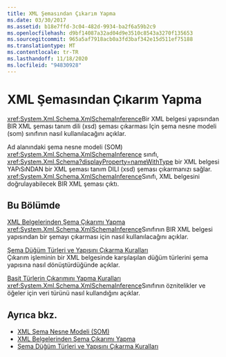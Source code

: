 ```yaml
---
title: XML Şemasından Çıkarım Yapma
ms.date: 03/30/2017
ms.assetid: b18e7ffd-3c04-482d-9934-ba2f6a59b2c9
ms.openlocfilehash: d9bf14087a32ad04d9e3510c8543a3270f135653
ms.sourcegitcommit: 965a5af7918acb0a3fd3baf342e15d511ef75188
ms.translationtype: MT
ms.contentlocale: tr-TR
ms.lasthandoff: 11/18/2020
ms.locfileid: "94830928"
---
```

# <a name="inferring-an-xml-schema"></a>XML Şemasından Çıkarım Yapma
<xref:System.Xml.Schema.XmlSchemaInference>Bir XML belgesi yapısından BIR XML şeması tanım dili (xsd) şeması çıkarması Için şema nesne modeli (som) sınıfının nasıl kullanılacağını açıklar.  
  
 Ad alanındaki şema nesne modeli (SOM) <xref:System.Xml.Schema.XmlSchemaInference> sınıfı, <xref:System.Xml.Schema?displayProperty=nameWithType> bir XML belgesi YAPıSıNDAN bir XML şeması tanım DILI (xsd) şeması çıkarmanızı sağlar. <xref:System.Xml.Schema.XmlSchemaInference>Sınıfı, XML belgesini doğrulayabilecek BIR XML şeması çıktı.  
  
## <a name="in-this-section"></a>Bu Bölümde  
 [XML Belgelerinden Şema Çıkarımı Yapma](inferring-schemas-from-xml-documents.md)  
 <xref:System.Xml.Schema.XmlSchemaInference>Sınıfının BIR XML belgesi yapısından bir şemayı çıkarması için nasıl kullanılacağını açıklar.  
  
 [Şema Düğüm Türleri ve Yapısını Çıkarma Kuralları](rules-for-inferring-schema-node-types-and-structure.md)  
 Çıkarım işleminin bir XML belgesinde karşılaşılan düğüm türlerini şema yapısına nasıl dönüştürdüğünde açıklar.  
  
 [Basit Türlerin Çıkarımını Yapma Kuralları](rules-for-inferring-simple-types.md)  
 <xref:System.Xml.Schema.XmlSchemaInference>Sınıfının öznitelikler ve öğeler için veri türünü nasıl kullandığını açıklar.  
  
## <a name="see-also"></a>Ayrıca bkz.

- [XML Şema Nesne Modeli (SOM)](xml-schema-object-model-som.md)
- [XML Belgelerinden Şema Çıkarımı Yapma](inferring-schemas-from-xml-documents.md)
- [Şema Düğüm Türleri ve Yapısını Çıkarma Kuralları](rules-for-inferring-schema-node-types-and-structure.md)

